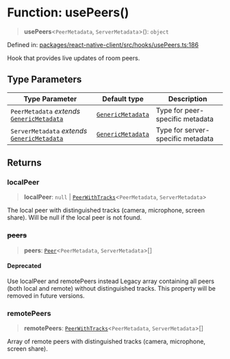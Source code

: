 # Function: usePeers()

> **usePeers**\<`PeerMetadata`, `ServerMetadata`\>(): `object`

Defined in: [packages/react-native-client/src/hooks/usePeers.ts:186](https://github.com/fishjam-cloud/mobile-client-sdk/blob/b59d08631f5fbe1fa162c766a63916c14024e0d4/packages/react-native-client/src/hooks/usePeers.ts#L186)

Hook that provides live updates of room peers.

## Type Parameters

| Type Parameter | Default type | Description |
| ------ | ------ | ------ |
| `PeerMetadata` *extends* [`GenericMetadata`](../type-aliases/GenericMetadata.md) | [`GenericMetadata`](../type-aliases/GenericMetadata.md) | Type for peer-specific metadata |
| `ServerMetadata` *extends* [`GenericMetadata`](../type-aliases/GenericMetadata.md) | [`GenericMetadata`](../type-aliases/GenericMetadata.md) | Type for server-specific metadata |

## Returns

### localPeer

> **localPeer**: `null` \| [`PeerWithTracks`](../type-aliases/PeerWithTracks.md)\<`PeerMetadata`, `ServerMetadata`\>

The local peer with distinguished tracks (camera, microphone, screen share).
Will be null if the local peer is not found.

### ~~peers~~

> **peers**: [`Peer`](../type-aliases/Peer.md)\<`PeerMetadata`, `ServerMetadata`\>[]

#### Deprecated

Use localPeer and remotePeers instead
Legacy array containing all peers (both local and remote) without distinguished tracks.
This property will be removed in future versions.

### remotePeers

> **remotePeers**: [`PeerWithTracks`](../type-aliases/PeerWithTracks.md)\<`PeerMetadata`, `ServerMetadata`\>[]

Array of remote peers with distinguished tracks (camera, microphone, screen share).
